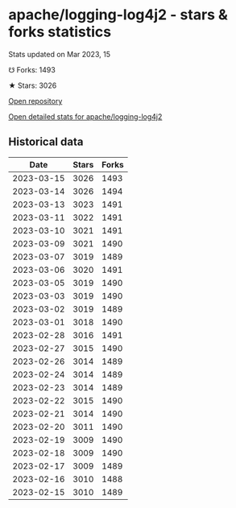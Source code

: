 # apache/logging-log4j2 - stars & forks statistics

Stats updated on Mar 2023, 15

☋ Forks: 1493

★ Stars: 3026

[Open repository](https://github.com/apache/logging-log4j2)

[Open detailed stats for apache/logging-log4j2](https://reviewgithub.com/rep/apache/logging-log4j2)

## Historical data
| Date | Stars | Forks |
|------|-------|-------|
| 2023-03-15 | 3026 | 1493 | 
| 2023-03-14 | 3026 | 1494 | 
| 2023-03-13 | 3023 | 1491 | 
| 2023-03-11 | 3022 | 1491 | 
| 2023-03-10 | 3021 | 1491 | 
| 2023-03-09 | 3021 | 1490 | 
| 2023-03-07 | 3019 | 1489 | 
| 2023-03-06 | 3020 | 1491 | 
| 2023-03-05 | 3019 | 1490 | 
| 2023-03-03 | 3019 | 1490 | 
| 2023-03-02 | 3019 | 1489 | 
| 2023-03-01 | 3018 | 1490 | 
| 2023-02-28 | 3016 | 1491 | 
| 2023-02-27 | 3015 | 1490 | 
| 2023-02-26 | 3014 | 1489 | 
| 2023-02-24 | 3014 | 1489 | 
| 2023-02-23 | 3014 | 1489 | 
| 2023-02-22 | 3015 | 1490 | 
| 2023-02-21 | 3014 | 1490 | 
| 2023-02-20 | 3011 | 1490 | 
| 2023-02-19 | 3009 | 1490 | 
| 2023-02-18 | 3009 | 1490 | 
| 2023-02-17 | 3009 | 1489 | 
| 2023-02-16 | 3010 | 1488 | 
| 2023-02-15 | 3010 | 1489 | 

